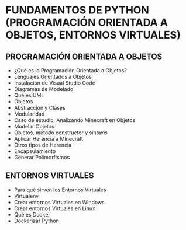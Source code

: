 # FUNDAMENTOS DE PYTHON (PROGRAMACIÓN ORIENTADA A OBJETOS, ENTORNOS VIRTUALES)

## PROGRAMACIÓN ORIENTADA A OBJETOS
- ¿Qué es la Programación Orientada a Objetos?
- Lenguajes Orientados a Objetos
- Instalación de Visual Studio Code
- Diagramas de Modelado
- Qué es UML
- Objetos
- Abstracción y Clases
- Modularidad
- Caso de estudio, Analizando Minecraft en Objetos
- Modelar Objetos
- Objetos, método constructor y sintaxis
- Aplicar Herencia a Minecraft
- Otros tipos de Herencia
- Encapsulamiento
- Generar Polimorfismos

## ENTORNOS VIRTUALES
- Para qué sirven los Entornos Virtuales
- Virtualenv
- Crear entornos Virtuales en Windows
- Crear entornos Virtuales en Linux
- Qué es Docker
- Dockerizar Python
